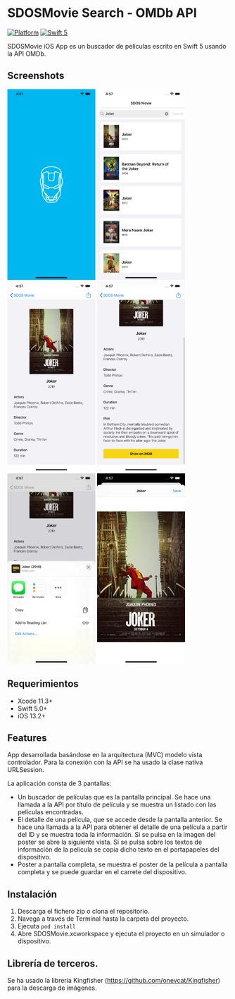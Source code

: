 # SDOSMovie Search - OMDb API

[![Platform](https://img.shields.io/cocoapods/p/DLAutoSlidePageViewController.svg?style=flat)]()
[![Swift 5](https://img.shields.io/badge/Swift-5-orange.svg?style=flat)](https://developer.apple.com/swift/)

SDOSMovie iOS App es un buscador de películas escrito en Swift 5 usando la API OMDb.

## Screenshots

<img src="images/Screen1.png" width=200 height=433>
<img src="images/Screen2.png" width=200 height=433>
<img src="images/Screen3.png" width=200 height=433>
<img src="images/Screen4.png" width=200 height=433>
<img src="images/Screen5.png" width=200 height=433>
<img src="images/Screen6.png" width=200 height=433>


## Requerimientos
- Xcode 11.3+
- Swift 5.0+
- iOS 13.2+

## Features
App desarrollada basándose en la arquitectura (MVC) modelo vista controlador.
Para la conexión con la API se ha usado la clase nativa URLSession.

La aplicación consta de 3 pantallas:
- Un buscador de películas que es la pantalla principal. Se hace una llamada a la API por título de película y se muestra un listado con las películas encontradas.
- El detalle de una película, que se accede desde la pantalla anterior. Se hace una llamada a la API para obtener el detalle de una película a partir del ID y se muestra toda la información. Si se pulsa en la imagen del poster se abre la siguiente vista. Si se pulsa sobre los textos de información de la película se copia dicho texto en el portapapeles del dispositivo. 
- Poster a pantalla completa, se muestra el poster de la película a pantalla completa y se puede guardar en el carrete del dispositivo.


## Instalación
1. Descarga el fichero zip o clona el repositorio.
2. Navega a través de Terminal hasta la carpeta del proyecto.
3. Ejecuta `pod install`
4. Abre SDOSMovie.xcworkspace y ejecuta el proyecto en un simulador o dispositivo.

## Librería de terceros.
Se ha usado la librería Kingfisher (https://github.com/onevcat/Kingfisher) para la descarga de imágenes.